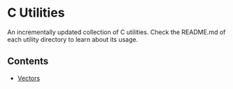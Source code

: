 # C Utilities

An incrementally updated collection of C utilities. Check the README.md of each utility directory to learn about its usage.

## Contents

- [Vectors](./vector/README.md)

